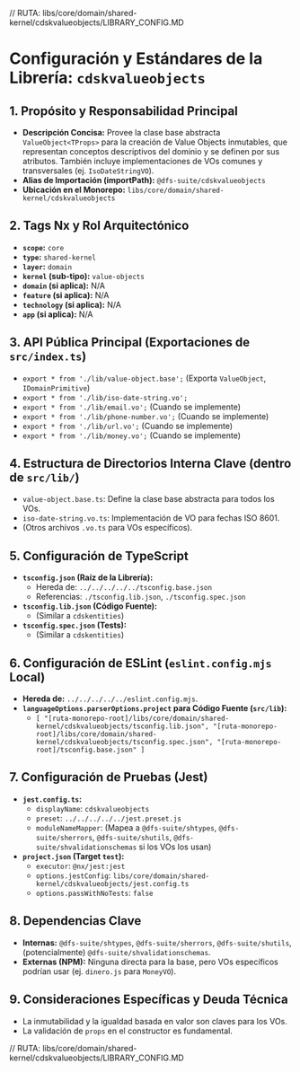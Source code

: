 // RUTA: libs/core/domain/shared-kernel/cdskvalueobjects/LIBRARY_CONFIG.MD
# Configuración y Estándares de la Librería: `cdskvalueobjects`

## 1. Propósito y Responsabilidad Principal

- **Descripción Concisa:** Provee la clase base abstracta `ValueObject<TProps>` para la creación de Value Objects inmutables, que representan conceptos descriptivos del dominio y se definen por sus atributos. También incluye implementaciones de VOs comunes y transversales (ej. `IsoDateStringVO`).
- **Alias de Importación (importPath):** `@dfs-suite/cdskvalueobjects`
- **Ubicación en el Monorepo:** `libs/core/domain/shared-kernel/cdskvalueobjects`

## 2. Tags Nx y Rol Arquitectónico

- **`scope`:** `core`
- **`type`:** `shared-kernel`
- **`layer`:** `domain`
- **`kernel` (sub-tipo):** `value-objects`
- **`domain` (si aplica):** N/A
- **`feature` (si aplica):** N/A
- **`technology` (si aplica):** N/A
- **`app` (si aplica):** N/A

## 3. API Pública Principal (Exportaciones de `src/index.ts`)

- `export * from './lib/value-object.base';` (Exporta `ValueObject`, `IDomainPrimitive`)
- `export * from './lib/iso-date-string.vo';`
- `export * from './lib/email.vo';` (Cuando se implemente)
- `export * from './lib/phone-number.vo';` (Cuando se implemente)
- `export * from './lib/url.vo';` (Cuando se implemente)
- `export * from './lib/money.vo';` (Cuando se implemente)

## 4. Estructura de Directorios Interna Clave (dentro de `src/lib/`)

- `value-object.base.ts`: Define la clase base abstracta para todos los VOs.
- `iso-date-string.vo.ts`: Implementación de VO para fechas ISO 8601.
- (Otros archivos `.vo.ts` para VOs específicos).

## 5. Configuración de TypeScript

- **`tsconfig.json` (Raíz de la Librería):**
  - Hereda de: `../../../../../tsconfig.base.json`
  - Referencias: `./tsconfig.lib.json`, `./tsconfig.spec.json`
- **`tsconfig.lib.json` (Código Fuente):**
  - (Similar a `cdskentities`)
- **`tsconfig.spec.json` (Tests):**
  - (Similar a `cdskentities`)

## 6. Configuración de ESLint (`eslint.config.mjs` Local)

- **Hereda de:** `../../../../../eslint.config.mjs`.
- **`languageOptions.parserOptions.project` para Código Fuente (`src/lib`):**
  - `[ "[ruta-monorepo-root]/libs/core/domain/shared-kernel/cdskvalueobjects/tsconfig.lib.json", "[ruta-monorepo-root]/libs/core/domain/shared-kernel/cdskvalueobjects/tsconfig.spec.json", "[ruta-monorepo-root]/tsconfig.base.json" ]`

## 7. Configuración de Pruebas (Jest)

- **`jest.config.ts`:**
  - `displayName`: `cdskvalueobjects`
  - `preset`: `../../../../../jest.preset.js`
  - `moduleNameMapper`: (Mapea a `@dfs-suite/shtypes`, `@dfs-suite/sherrors`, `@dfs-suite/shutils`, `@dfs-suite/shvalidationschemas` si los VOs los usan)
- **`project.json` (Target `test`):**
  - `executor`: `@nx/jest:jest`
  - `options.jestConfig`: `libs/core/domain/shared-kernel/cdskvalueobjects/jest.config.ts`
  - `options.passWithNoTests`: `false`

## 8. Dependencias Clave

- **Internas:** `@dfs-suite/shtypes`, `@dfs-suite/sherrors`, `@dfs-suite/shutils`, (potencialmente) `@dfs-suite/shvalidationschemas`.
- **Externas (NPM):** Ninguna directa para la base, pero VOs específicos podrían usar (ej. `dinero.js` para `MoneyVO`).

## 9. Consideraciones Específicas y Deuda Técnica

- La inmutabilidad y la igualdad basada en valor son claves para los VOs.
- La validación de `props` en el constructor es fundamental.

// RUTA: libs/core/domain/shared-kernel/cdskvalueobjects/LIBRARY_CONFIG.MD
